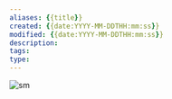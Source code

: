 ```yaml
---
aliases: {{title}}
created: {{date:YYYY-MM-DDTHH:mm:ss}}
modified: {{date:YYYY-MM-DDTHH:mm:ss}}
description: 
tags: 
type: 
---
```


![sm](https://img.owspace.com/Public/uploads/Download/{{date:YYYY/MMDD}}.jpg)

